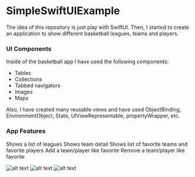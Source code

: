 # SimpleSwiftUIExample

The idea of this repository is just play with SwiftUI. Then, I started to create an application to show different basketball leagues, teams and players.

### UI Components
Inside of the basketball app I have used the following components:
- Tables
- Collections
- Tabbed navigators
- Images
- Maps

Also, I have created many reusable views and have used ObjectBinding, EnvironmentObject, State, UIViewRepresentable, propertyWrapper, etc.

### App Features

Shows a list of leagues
Shows team detail
Shows list of favorite teams and favorite players
Add a team/player like favorite
Remove a team/player like favorite

![alt text](http://url/to/img.png)
![alt text](http://url/to/img.png)
![alt text](http://url/to/img.png)
